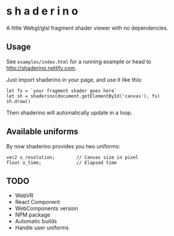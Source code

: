# s h a d e r i n o

A little Webgl/glsl fragment shader viewer with no dependencies.

## Usage

See `examples/index.html` for a running example or head to http://shaderino.netlify.com.

Just import shaderino in your page, and use it like this:

    let fs = `your fragment shader goes here`
    let sh = shaderino(document.getElementById('canvas'), fs)
    sh.draw()

Then shaderino will automatically update in a loop.

## Available uniforms

By now shaderino provides you two uniforms:

    vec2 u_resolution;        // Canvas size in pixel
    float u_time;             // Elapsed time

## TODO

- WebVR
- React Component
- WebComponents version
- NPM package
- Automatic builds
- Handle user uniforms